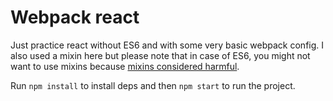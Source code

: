 # Webpack react

Just practice react without ES6 and with some very basic webpack config. I also used a mixin here but please note that in case of ES6, you might not want to use mixins because [mixins considered harmful](https://reactjs.org/blog/2016/07/13/mixins-considered-harmful.html).

Run `npm install` to install deps and then `npm start` to run the project.
